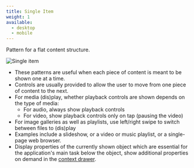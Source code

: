 ```yaml
---
title: Single Item
weight: 1
available:
  - desktop
  - mobile
---
```


Pattern for a flat content structure.

![Single item](/hig/NP-flat-1b.png)

-   These patterns are useful when each piece of content is meant to be
    shown one at a time.
-   Controls are usually provided to allow the user to move from one
    piece of content to the next.
-   For media (dis)play, whether playback controls are shown depends on
    the type of media:
    -   For audio, always show playback controls
    -   For video, show playback controls only on tap (pausing the
        video)
-   For image galleries as well as playlists, use left/right swipe to
    switch between files to (dis)play
-   Examples include a slideshow, or a video or music playlist, or a
    single-page web browser.
-   Display properties of the currently shown object which are essential
    for the application's main task below the object, show additional
    properties on demand in the [context drawer](/components/navigation/contextdrawer).
